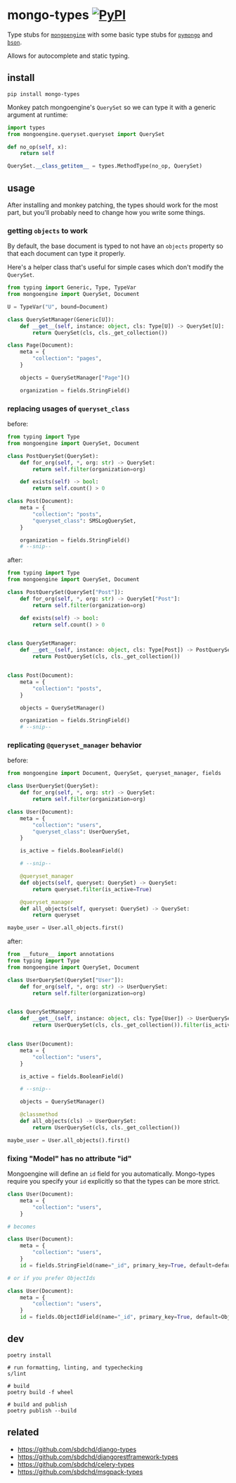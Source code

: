 # mongo-types [![PyPI](https://img.shields.io/pypi/v/mongo-types.svg)](https://pypi.org/project/mongo-types/)

Type stubs for [`mongoengine`][0] with some basic type stubs for [`pymongo`][1]
and [`bson`][2].

Allows for autocomplete and static typing.

## install

```shell
pip install mongo-types
```

Monkey patch mongoengine's `QuerySet` so we can type it with a generic
argument at runtime:

```python
import types
from mongoengine.queryset.queryset import QuerySet

def no_op(self, x):
    return self

QuerySet.__class_getitem__ = types.MethodType(no_op, QuerySet)
```

## usage

After installing and monkey patching, the types should work for the most
part,
but you'll probably need to change how you write some things.

### getting `objects` to work

By default, the base document is typed to not have an `objects` property so
that each document can type it properly.

Here's a helper class that's useful for simple cases which don't modify the
`QuerySet`.

```python
from typing import Generic, Type, TypeVar
from mongoengine import QuerySet, Document

U = TypeVar("U", bound=Document)

class QuerySetManager(Generic[U]):
    def __get__(self, instance: object, cls: Type[U]) -> QuerySet[U]:
        return QuerySet(cls, cls._get_collection())

class Page(Document):
    meta = {
        "collection": "pages",
    }

    objects = QuerySetManager["Page"]()

    organization = fields.StringField()
```

### replacing usages of `queryset_class`

before:

```python
from typing import Type
from mongoengine import QuerySet, Document

class PostQuerySet(QuerySet):
    def for_org(self, *, org: str) -> QuerySet:
        return self.filter(organization=org)

    def exists(self) -> bool:
        return self.count() > 0

class Post(Document):
    meta = {
        "collection": "posts",
        "queryset_class": SMSLogQuerySet,
    }

    organization = fields.StringField()
    # --snip--
```

after:

```python
from typing import Type
from mongoengine import QuerySet, Document

class PostQuerySet(QuerySet["Post"]):
    def for_org(self, *, org: str) -> QuerySet["Post"]:
        return self.filter(organization=org)

    def exists(self) -> bool:
        return self.count() > 0


class QuerySetManager:
    def __get__(self, instance: object, cls: Type[Post]) -> PostQuerySet:
        return PostQuerySet(cls, cls._get_collection())


class Post(Document):
    meta = {
        "collection": "posts",
    }

    objects = QuerySetManager()

    organization = fields.StringField()
    # --snip--
```

### replicating `@queryset_manager` behavior

before:

```python
from mongoengine import Document, QuerySet, queryset_manager, fields

class UserQuerySet(QuerySet):
    def for_org(self, *, org: str) -> QuerySet:
        return self.filter(organization=org)

class User(Document):
    meta = {
        "collection": "users",
        "queryset_class": UserQuerySet,
    }

    is_active = fields.BooleanField()

    # --snip--

    @queryset_manager
    def objects(self, queryset: QuerySet) -> QuerySet:
        return queryset.filter(is_active=True)

    @queryset_manager
    def all_objects(self, queryset: QuerySet) -> QuerySet:
        return queryset

maybe_user = User.all_objects.first()
```

after:

```python
from __future__ import annotations
from typing import Type
from mongoengine import QuerySet, Document

class UserQuerySet(QuerySet["User"]):
    def for_org(self, *, org: str) -> UserQuerySet:
        return self.filter(organization=org)


class QuerySetManager:
    def __get__(self, instance: object, cls: Type[User]) -> UserQuerySet:
        return UserQuerySet(cls, cls._get_collection()).filter(is_active=True)


class User(Document):
    meta = {
        "collection": "users",
    }

    is_active = fields.BooleanField()

    # --snip--

    objects = QuerySetManager()

    @classmethod
    def all_objects(cls) -> UserQuerySet:
        return UserQuerySet(cls, cls._get_collection())

maybe_user = User.all_objects().first()
```

### fixing "Model" has no attribute "id"

Mongoengine will define an `id` field for you automatically.
Mongo-types require you specify your `id` explicitly so that
the types can be more strict.

```python
class User(Document):
    meta = {
        "collection": "users",
    }

# becomes

class User(Document):
    meta = {
        "collection": "users",
    }
    id = fields.StringField(name="_id", primary_key=True, default=default_id)

# or if you prefer ObjectIds

class User(Document):
    meta = {
        "collection": "users",
    }
    id = fields.ObjectIdField(name="_id", primary_key=True, default=ObjectId)
```

## dev

```shell
poetry install

# run formatting, linting, and typechecking
s/lint

# build
poetry build -f wheel

# build and publish
poetry publish --build
```

[0]: https://github.com/MongoEngine/mongoengine
[1]: https://github.com/mongodb/mongo-python-driver/tree/master/pymongo
[2]: https://github.com/mongodb/mongo-python-driver/tree/master/bson

## related

- <https://github.com/sbdchd/django-types>
- <https://github.com/sbdchd/djangorestframework-types>
- <https://github.com/sbdchd/celery-types>
- <https://github.com/sbdchd/msgpack-types>
